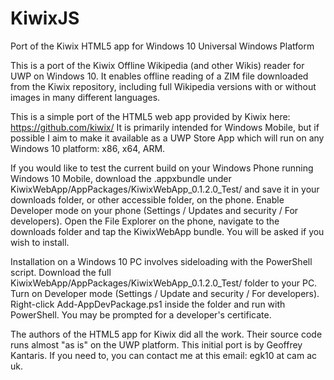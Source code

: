 # KiwixJS
Port of the Kiwix HTML5 app for Windows 10 Universal Windows Platform

This is a port of the Kiwix Offline Wikipedia (and other Wikis) reader for UWP on Windows 10.
It enables offline reading of a ZIM file downloaded from the Kiwix repository, including full
Wikipedia versions with or without images in many different languages.

This is a simple port of the HTML5 web app provided by Kiwix here: https://github.com/kiwix/
It is primarily intended for Windows Mobile, but if possible I aim to make it available as a UWP
Store App which will run on any Windows 10 platform: x86, x64, ARM.

If you would like to test the current build on your Windows Phone running Windows 10 Mobile, download
the .appxbundle under KiwixWebApp/AppPackages/KiwixWebApp_0.1.2.0_Test/ and save it in your
downloads folder, or other accessible folder, on the phone. Enable Developer mode on your phone
(Settings / Updates and security / For developers). Open the File Explorer on the phone, navigate
to the downloads folder and tap the KiwixWebApp bundle. You will be asked if you wish to install.

Installation on a Windows 10 PC involves sideloading with the PowerShell script. Download the full 
KiwixWebApp/AppPackages/KiwixWebApp_0.1.2.0_Test/ folder to your PC. Turn on Developer mode (Settings /
Update and security / For developers). Right-click Add-AppDevPackage.ps1 inside the folder and run with
PowerShell. You may be prompted for a developer's certificate.

The authors of the HTML5 app for Kiwix did all the work. Their source code runs almost "as is" on
the UWP platform. This initial port is by Geoffrey Kantaris. If you need to, you can contact me at
this email: egk10 at cam ac uk.
